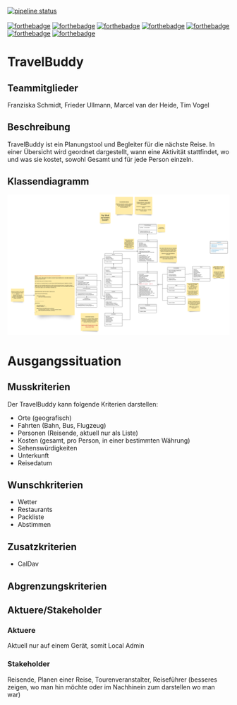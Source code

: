 [![pipeline status](https://gitl4b.dutches.de/fhe/java1-2/travelbuddy/badges/master/pipeline.svg)](https://gitl4b.dutches.de/fhe/java1-2/travelbuddy/commits/master) <br><br>
[![forthebadge](https://forthebadge.com/images/badges/fuck-it-ship-it.svg)](https://forthebadge.com) [![forthebadge](https://forthebadge.com/images/badges/as-seen-on-tv.svg)](https://forthebadge.com) [![forthebadge](https://forthebadge.com/images/badges/winter-is-coming.svg)](https://forthebadge.com) [![forthebadge](https://forthebadge.com/images/badges/designed-in-ms-paint.svg)](https://forthebadge.com)  [![forthebadge](https://forthebadge.com/images/badges/contains-cat-gifs.svg)](https://forthebadge.com) [![forthebadge](https://forthebadge.com/images/badges/uses-badges.svg)](https://forthebadge.com) [![forthebadge](https://forthebadge.com/images/badges/compatibility-betamax.svg)](https://forthebadge.com)

# TravelBuddy

## Teammitglieder

Franziska Schmidt, Frieder Ullmann, Marcel van der Heide, Tim Vogel

## Beschreibung

TravelBuddy ist ein Planungstool und Begleiter für die nächste Reise.
In einer Übersicht wird geordnet dargestellt, wann eine Aktivität stattfindet, wo und was sie kostet, sowohl Gesamt und für jede Person einzeln.


## Klassendiagramm
![Alt](UML_Java_neu.png)

# Ausgangssituation


## Musskriterien

Der TravelBuddy kann folgende Kriterien darstellen:
* Orte (geografisch)
* Fahrten (Bahn, Bus, Flugzeug)
* Personen (Reisende, aktuell nur als Liste)
* Kosten (gesamt, pro Person, in einer bestimmten Währung)
* Sehenswürdigkeiten
* Unterkunft
* Reisedatum

## Wunschkriterien

* Wetter
* Restaurants
* Packliste
* Abstimmen

## Zusatzkriterien

* CalDav

## Abgrenzungskriterien

## Aktuere/Stakeholder

### Aktuere
 Aktuell nur auf einem Gerät, somit Local Admin

### Stakeholder

Reisende, Planen einer Reise, Tourenveranstalter, Reiseführer (besseres zeigen, wo man hin möchte oder im Nachhinein zum darstellen wo man war)